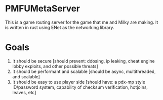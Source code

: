 # PMFUMetaServer
This is a game routing server for the game that me and Milky are making. It is written in rust using ENet as the networking library.

# Goals
 1. It should be secure [should prevent: ddosing, ip leaking, cheat engine lobby exploits, and other possible threats] 
 2. It should be performant and scalable [should be async, multithreaded, and scalable] 
 3. It should be easy to use player side [should have: a pdx-mp style ID/password system, capability of checksum verification, hotjoins, leaves, etc]
